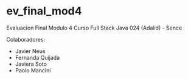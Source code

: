 # ev_final_mod4
Evaluacion Final Modulo 4 Curso Full Stack Java 024 (Adalid) - Sence 

Colaboradores:
- Javier Neus
- Fernanda Quijada
- Javiera Soto
- Paolo Mancini
